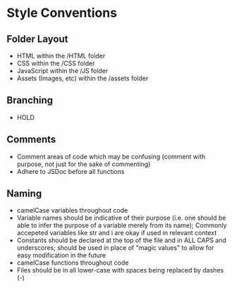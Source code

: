 # Style Conventions

## Folder Layout
- HTML within the /HTML folder
- CSS within the /CSS folder
- JavaScript within the /JS folder
- Assets (Images, etc) within the /assets folder

## Branching
- HOLD

## Comments
- Comment areas of code which may be confusing (comment with purpose, not just for the sake of commenting)
- Adhere to JSDoc before all functions

## Naming
- camelCase variables throughout code
- Variable names should be indicative of their purpose (i.e. one should be able to infer the purpose of a variable merely from its name); Commonly accepeted variables like str and i are okay if used in relevant context
- Constants should be declared at the top of the file and in ALL CAPS and underscores; should be used in place of "magic values" to allow for easy modification in the future
- camelCase functions throughout code
- Files should be in all lower-case with spaces being replaced by dashes (-)
